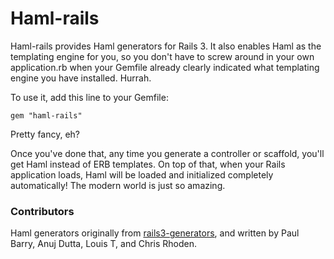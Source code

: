 # Haml-rails

Haml-rails provides Haml generators for Rails 3. It also enables Haml as the templating engine for you, so you don't have to screw around in your own application.rb when your Gemfile already clearly indicated what templating engine you have installed. Hurrah.

To use it, add this line to your Gemfile:

    gem "haml-rails"

Pretty fancy, eh?

Once you've done that, any time you generate a controller or scaffold, you'll get Haml instead of ERB templates. On top of that, when your Rails application loads, Haml will be loaded and initialized completely automatically! The modern world is just so amazing.

### Contributors

Haml generators originally from [rails3-generators](http://github.com/indirect/rails3-generators), and written by Paul Barry, Anuj Dutta, Louis T, and Chris Rhoden.